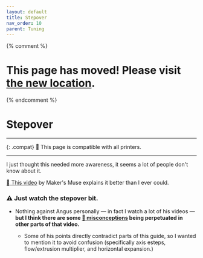 ```yaml
---
layout: default
title: Stepover
nav_order: 10
parent: Tuning
---
```

{% comment %} 
# This page has moved! Please visit [the new location](https://ellis3dp.com/Print-Tuning-Guide/articles/stepover.html).
{% endcomment %}
# Stepover
---

{: .compat}
:dizzy: This page is compatible with all printers.

---

I just thought this needed more awareness, it seems a lot of people don't know about it. 

[:page_facing_up: This video](https://youtu.be/YPAXeBuq9qU?t=612) by Maker's Muse explains it better than I ever could.

### :warning: **Just watch the stepover bit.**
- Nothing against Angus personally — in fact I watch a lot of his videos —  **but I think there are some [:page_facing_up: misconceptions](./misconceptions.md) being perpetuated in other parts of that video.**

    - Some of his points directly contradict parts of this guide, so I wanted to mention it to avoid confusion (specifically axis esteps, flow/extrusion multiplier, and horizontal expansion.)

